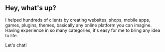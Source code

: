 ## Hey, what's up?

I helped hundreds of clients by creating websites, shops, mobile apps, games, plugins, themes, basically any online platform you can imagine. Having experience in so many categories, it's easy for me to bring any idea to life.

Let's chat!
